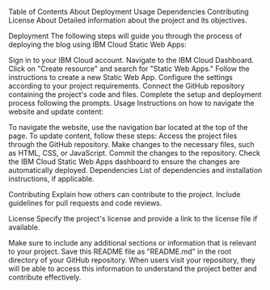 Table of Contents
About
Deployment
Usage
Dependencies
Contributing
License
About
Detailed information about the project and its objectives.

Deployment
The following steps will guide you through the process of deploying the blog using IBM Cloud Static Web Apps:

Sign in to your IBM Cloud account.
Navigate to the IBM Cloud Dashboard.
Click on "Create resource" and search for "Static Web Apps."
Follow the instructions to create a new Static Web App.
Configure the settings according to your project requirements.
Connect the GitHub repository containing the project's code and files.
Complete the setup and deployment process following the prompts.
Usage
Instructions on how to navigate the website and update content:

To navigate the website, use the navigation bar located at the top of the page.
To update content, follow these steps:
Access the project files through the GitHub repository.
Make changes to the necessary files, such as HTML, CSS, or JavaScript.
Commit the changes to the repository.
Check the IBM Cloud Static Web Apps dashboard to ensure the changes are automatically deployed.
Dependencies
List of dependencies and installation instructions, if applicable.

Contributing
Explain how others can contribute to the project. Include guidelines for pull requests and code reviews.

License
Specify the project's license and provide a link to the license file if available.

Make sure to include any additional sections or information that is relevant to your project. Save this README file as "README.md" in the root directory of your GitHub repository. When users visit your repository, they will be able to access this information to understand the project better and contribute effectively.
